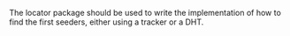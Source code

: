 The locator package should be used to write the implementation of how
to find the first seeders, either using a tracker or a DHT.